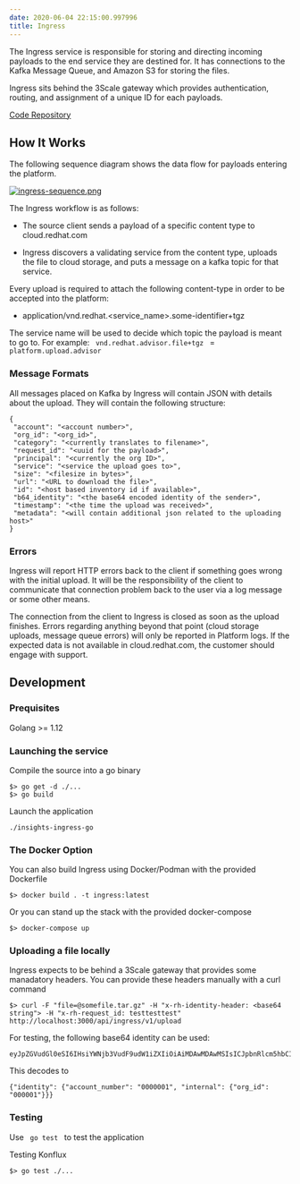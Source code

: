 ```yaml
---
date: 2020-06-04 22:15:00.997996
title: Ingress
---
```

<div id="ingress" class="section">


The Ingress service is responsible for storing and directing incoming
payloads to the end service they are destined for. It has connections to
the Kafka Message Queue, and Amazon S3 for storing the files.

Ingress sits behind the 3Scale gateway which provides authentication,
routing, and assignment of a unique ID for each payloads.

[Code
Repository](https://www.github.com/RedHatInsights/insights-ingress-go)

<div id="how-it-works" class="section">

## How It Works

The following sequence diagram shows the data flow for payloads entering
the platform.

[![ingress-sequence.png](ingress-sequence.png)](ingress-sequence.png)

The Ingress workflow is as follows:

  - The source client sends a payload of a specific content type to
    cloud.redhat.com

  - Ingress discovers a validating service from the content type,
    uploads the file to cloud storage, and puts a message on a kafka
    topic for that service.

Every upload is required to attach the following content-type in order
to be accepted into the platform:

  - application/vnd.redhat.\<service\_name\>.some-identifier+tgz

The service name will be used to decide which topic the payload is meant
to go to. For example: `  vnd.redhat.advisor.file+tgz  ` = ` 
platform.upload.advisor  `

<div id="message-formats" class="section">

### Message Formats

All messages placed on Kafka by Ingress will contain JSON with details
about the upload. They will contain the following structure:

<div class="highlight-JSON notranslate">

<div class="highlight">

    {
     "account": "<account number>",
     "org_id": "<org_id>",
     "category": "<currently translates to filename>",
     "request_id": "<uuid for the payload>",
     "principal": "<currently the org ID>",
     "service": "<service the upload goes to>",
     "size": "<filesize in bytes>",
     "url": "<URL to download the file>",
     "id": "<host based inventory id if available>",
     "b64_identity": "<the base64 encoded identity of the sender>",
     "timestamp": "<the time the upload was received>",
     "metadata": "<will contain additional json related to the uploading host>"
    }

</div>

</div>

</div>

<div id="errors" class="section">

### Errors

Ingress will report HTTP errors back to the client if something goes
wrong with the initial upload. It will be the responsibility of the
client to communicate that connection problem back to the user via a log
message or some other means.

The connection from the client to Ingress is closed as soon as the
upload finishes. Errors regarding anything beyond that point (cloud
storage uploads, message queue errors) will only be reported in Platform
logs. If the expected data is not available in cloud.redhat.com, the
customer should engage with support.

</div>

</div>

<div id="development" class="section">

## Development

<div id="prequisites" class="section">

### Prequisites

Golang \>= 1.12

</div>

<div id="launching-the-service" class="section">

### Launching the service

Compile the source into a go binary

<div class="highlight-default notranslate">

<div class="highlight">

    $> go get -d ./...
    $> go build

</div>

</div>

Launch the application

<div class="highlight-default notranslate">

<div class="highlight">

    ./insights-ingress-go

</div>

</div>

</div>

<div id="the-docker-option" class="section">

### The Docker Option

You can also build Ingress using Docker/Podman with the provided
Dockerfile

<div class="highlight-default notranslate">

<div class="highlight">

    $> docker build . -t ingress:latest

</div>

</div>

Or you can stand up the stack with the provided docker-compose

<div class="highlight-default notranslate">

<div class="highlight">

    $> docker-compose up

</div>

</div>

</div>

<div id="uploading-a-file-locally" class="section">

### Uploading a file locally

Ingress expects to be behind a 3Scale gateway that provides some
manadatory headers. You can provide these headers manually with a curl
command

<div class="highlight-default notranslate">

<div class="highlight">

    $> curl -F "file=@somefile.tar.gz" -H "x-rh-identity-header: <base64 string"> -H "x-rh-request_id: testtesttest" http://localhost:3000/api/ingress/v1/upload

</div>

</div>

For testing, the following base64 identity can be used:

<div class="highlight-default notranslate">

<div class="highlight">

    eyJpZGVudGl0eSI6IHsiYWNjb3VudF9udW1iZXIiOiAiMDAwMDAwMSIsICJpbnRlcm5hbCI6IHsib3JnX2lkIjogIjAwMDAwMSJ9fX0

</div>

</div>

This decodes to

<div class="highlight-default notranslate">

<div class="highlight">

    {"identity": {"account_number": "0000001", "internal": {"org_id": "000001"}}}

</div>

</div>

</div>

<div id="testing" class="section">

### Testing

Use `  go test  ` to test the application

Testing Konflux 

<div class="highlight-default notranslate">

<div class="highlight">

    $> go test ./...

</div>

</div>

</div>

</div>

</div>
